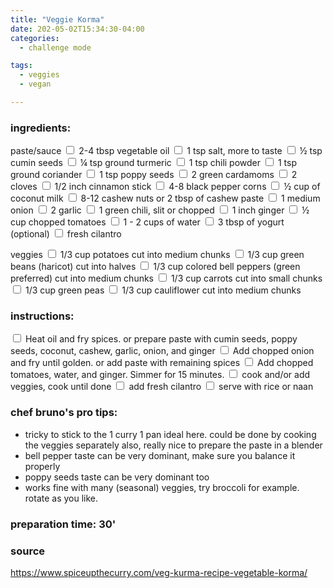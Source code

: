 ```yaml
---
title: "Veggie Korma"
date: 202-05-02T15:34:30-04:00
categories:
  - challenge mode

tags:
  - veggies
  - vegan

---
```


### ingredients:

paste/sauce
<input type="checkbox"> 2-4 tbsp vegetable oil
<input type="checkbox"> 1 tsp salt, more to taste
<input type="checkbox"> ½ tsp cumin seeds
<input type="checkbox"> ¼ tsp ground turmeric
<input type="checkbox"> 1 tsp chili powder
<input type="checkbox"> 1 tsp ground coriander
<input type="checkbox"> 1 tsp poppy seeds 
<input type="checkbox"> 2 green cardamoms
<input type="checkbox"> 2 cloves
<input type="checkbox"> 1/2 inch cinnamon stick
<input type="checkbox"> 4-8 black pepper corns
<input type="checkbox"> ½ cup of coconut milk
<input type="checkbox"> 8-12 cashew nuts or 2 tbsp of cashew paste
<input type="checkbox"> 1 medium onion
<input type="checkbox"> 2 garlic
<input type="checkbox"> 1 green chili, slit or chopped
<input type="checkbox"> 1 inch ginger
<input type="checkbox"> ½ cup chopped tomatoes
<input type="checkbox"> 1 - 2 cups of water
<input type="checkbox"> 3 tbsp of yogurt (optional)
<input type="checkbox"> fresh cilantro


veggies
<input type="checkbox"> 1/3 cup potatoes cut into medium chunks
<input type="checkbox"> 1/3 cup green beans (haricot) cut into halves
<input type="checkbox"> 1/3 cup colored bell peppers (green preferred) cut into medium chunks
<input type="checkbox"> 1/3 cup carrots cut into small chunks
<input type="checkbox"> 1/3 cup green peas
<input type="checkbox"> 1/3 cup cauliflower cut into medium chunks



### instructions:
<input type="checkbox"> Heat oil and fry spices. or prepare paste with cumin seeds, poppy seeds, coconut, cashew, garlic, onion, and ginger
<input type="checkbox"> Add chopped onion and fry until golden. or add paste with remaining spices
<input type="checkbox"> Add chopped tomatoes, water, and ginger. Simmer for 15 minutes.
<input type="checkbox"> cook and/or add veggies, cook until done
<input type="checkbox"> add fresh cilantro
<input type="checkbox"> serve with rice or naan

### chef bruno's pro tips:

- tricky to stick to the 1 curry 1 pan ideal here. could be done by cooking the veggies separately also, really nice to prepare the paste in a blender
- bell pepper taste can be very dominant, make sure you balance it properly
- poppy seeds taste can be very dominant too
- works fine with many (seasonal) veggies, try broccoli for example. rotate as you like.


### preparation time: 30'

### source

<a href="https://www.spiceupthecurry.com/veg-kurma-recipe-vegetable-korma/" target="_blank" >https://www.spiceupthecurry.com/veg-kurma-recipe-vegetable-korma/</a>

